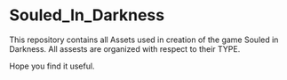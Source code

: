 # Souled_In_Darkness
This repository contains all Assets used in creation of the game Souled in Darkness.
All assests are organized with respect to their TYPE.

Hope you find it useful.
